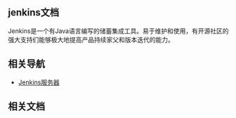 ## jenkins文档

Jenkins是一个有Java语言编写的储蓄集成工具。易于维护和使用，有开源社区的强大支持们能够极大地提高产品持续家父和版本迭代的能力。


## 相关导航

- [Jenkins服务器](http://spjenkins.rd.tp-link.net)

## 相关文档
